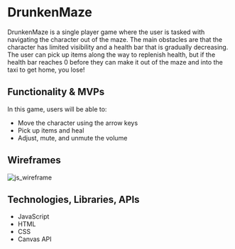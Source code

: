 # DrunkenMaze

DrunkenMaze is a single player game where the user is tasked with navigating the character out of the maze. The main obstacles are that the character has limited visibility and a health bar that is gradually decreasing. The user can pick up items along the way to replenish health, but if the health bar reaches 0 before they can make it out of the maze and into the taxi to get home, you lose!

## Functionality & MVPs

In this game, users will be able to:
* Move the character using the arrow keys
* Pick up items and heal
* Adjust, mute, and unmute the volume

## Wireframes

![js_wireframe](https://user-images.githubusercontent.com/94396944/155635987-2e58469d-d682-408b-8d65-2760d543492d.png)

## Technologies, Libraries, APIs
* JavaScript
* HTML
* CSS
* Canvas API
